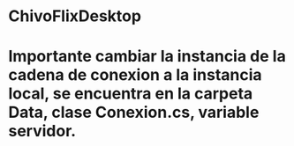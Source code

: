 # ChivoFlixDesktop

# Importante cambiar la instancia de la cadena de conexion a la instancia local, se encuentra en la carpeta Data, clase Conexion.cs, variable servidor.